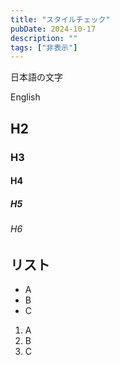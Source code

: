 ```yaml
---
title: "スタイルチェック"
pubDate: 2024-10-17
description: ""
tags: ["非表示"]
---
```


日本語の文字

English

<!-- # H1 -->

## H2

### H3

#### H4

##### H5

###### H6

## リスト

- A
- B
- C

1. A
2. B
3. C
